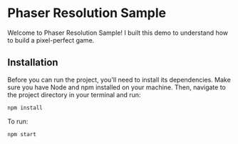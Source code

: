 # Phaser Resolution Sample

Welcome to Phaser Resolution Sample! I built this demo to understand how to build a pixel-perfect game.

## Installation

Before you can run the project, you'll need to install its dependencies. Make sure you have Node and npm installed on your machine. Then, navigate to the project directory in your terminal and run:

```bash
npm install
```
To run:

```bash
npm start
```
